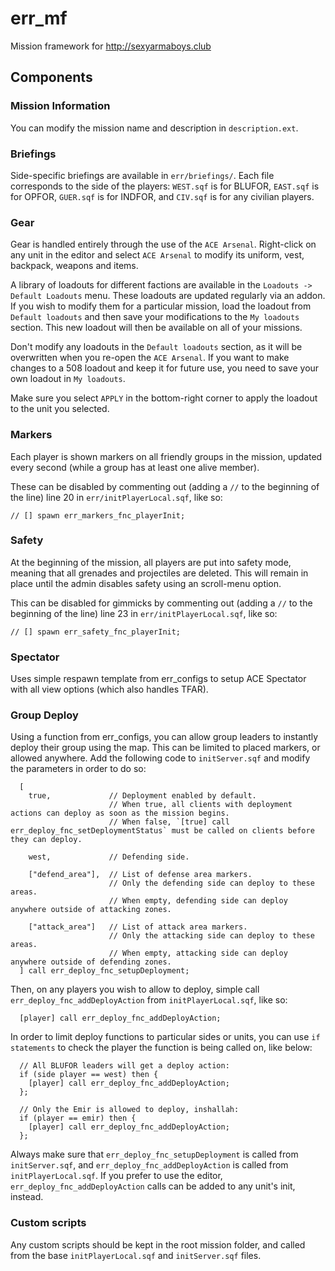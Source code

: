 # err_mf
Mission framework for http://sexyarmaboys.club


## Components

### Mission Information

You can modify the mission name and description in `description.ext`.

### Briefings

Side-specific briefings are available in `err/briefings/`. Each file corresponds to the side of the players: `WEST.sqf` is for BLUFOR, `EAST.sqf` is for OPFOR, `GUER.sqf` is for INDFOR, and `CIV.sqf` is for any civilian players.

### Gear

Gear is handled entirely through the use of the `ACE Arsenal`. Right-click on any unit in the editor and select `ACE Arsenal` to modify its uniform, vest, backpack, weapons and items.

A library of loadouts for different factions are available in the `Loadouts -> Default Loadouts` menu. These loadouts are updated regularly via an addon. If you wish to modify them for a particular mission, load the loadout from `Default loadouts` and then save your modifications to the `My loadouts` section. This new loadout will then be available on all of your missions.

Don't modify any loadouts in the `Default loadouts` section, as it will be overwritten when you re-open the `ACE Arsenal`. If you want to make changes to a 508 loadout and keep it for future use, you need to save your own loadout in `My loadouts`.

Make sure you select `APPLY` in the bottom-right corner to apply the loadout to the unit you selected.

### Markers

Each player is shown markers on all friendly groups in the mission, updated every second (while a group has at least one alive member).

These can be disabled by commenting out (adding a `//` to the beginning of the line) line 20 in `err/initPlayerLocal.sqf`, like so:

```
// [] spawn err_markers_fnc_playerInit;
```

### Safety

At the beginning of the mission, all players are put into safety mode, meaning that all grenades and projectiles are deleted.
This will remain in place until the admin disables safety using an scroll-menu option.

This can be disabled for gimmicks by commenting out (adding a `//` to the beginning of the line) line 23 in `err/initPlayerLocal.sqf`, like so:

```
// [] spawn err_safety_fnc_playerInit;
```

### Spectator

Uses simple respawn template from err_configs to setup ACE Spectator with all view options (which also handles TFAR).

### Group Deploy

Using a function from err_configs, you can allow group leaders to instantly deploy their group using the map. This can be limited to placed markers, or allowed anywhere. Add the following code to `initServer.sqf` and modify the parameters in order to do so:

```
  [
    true,             // Deployment enabled by default.
                      // When true, all clients with deployment actions can deploy as soon as the mission begins.
                      // When false, `[true] call err_deploy_fnc_setDeploymentStatus` must be called on clients before they can deploy.

    west,             // Defending side.
    
    ["defend_area"],  // List of defense area markers.
                      // Only the defending side can deploy to these areas.
                      // When empty, defending side can deploy anywhere outside of attacking zones.

    ["attack_area"]   // List of attack area markers.
                      // Only the attacking side can deploy to these areas.
                      // When empty, attacking side can deploy anywhere outside of defending zones.
  ] call err_deploy_fnc_setupDeployment;
```

Then, on any players you wish to allow to deploy, simple call `err_deploy_fnc_addDeployAction` from `initPlayerLocal.sqf`, like so:

```
  [player] call err_deploy_fnc_addDeployAction;
```

In order to limit deploy functions to particular sides or units, you can use `if statements` to check the player the function is being called on, like below:

```
  // All BLUFOR leaders will get a deploy action:
  if (side player == west) then {
    [player] call err_deploy_fnc_addDeployAction;
  };
```

```
  // Only the Emir is allowed to deploy, inshallah:
  if (player == emir) then {
    [player] call err_deploy_fnc_addDeployAction;
  };
```

Always make sure that `err_deploy_fnc_setupDeployment` is called from `initServer.sqf`, and `err_deploy_fnc_addDeployAction` is called from `initPlayerLocal.sqf`. If you prefer to use the editor, `err_deploy_fnc_addDeployAction` calls can be added to any unit's init, instead.

### Custom scripts

Any custom scripts should be kept in the root mission folder, and called from the base `initPlayerLocal.sqf` and `initServer.sqf` files.
